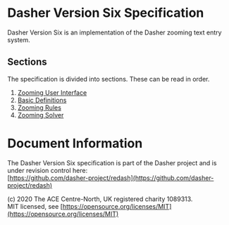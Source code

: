 # Dasher Version Six Specification
Dasher Version Six is an implementation of the Dasher zooming text entry system.

## Sections
The specification is divided into sections. These can be read in order.

1.  [Zooming User Interface](01ZoomingUserInterface/ZoomingUserInterface.md)
2.  [Basic Definitions](02BasicDefinitions/BasicDefinitions.md)
3.  [Zooming Rules](03ZoomingRules/ZoomingRules.md)
4.  [Zooming Solver](04ZoomingSolver/ZoomingSolver.md)

# Document Information
The Dasher Version Six specification is part of the Dasher project and is under
revision control here:  
[https://github.com/dasher-project/redash](https://github.com/dasher-project/redash)

(c) 2020 The ACE Centre-North, UK registered charity 1089313.  
MIT licensed, see [https://opensource.org/licenses/MIT](https://opensource.org/licenses/MIT)
